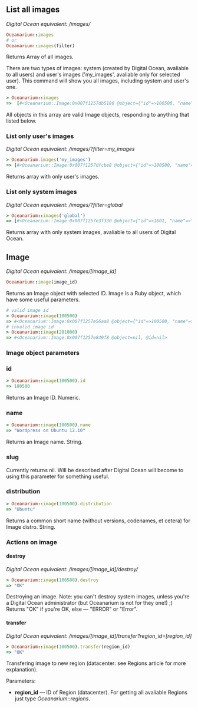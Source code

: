 ## List all images

*Digital Ocean equivalent: /images/*

~~~ruby
Oceanarium::images
# or
Oceanarium::images(filter)
~~~

Returns Array of all images.

There are two types of images: system (created by Digital Ocean, avaliable to all users) and user's images ('my_images', avaliable only for selected user). This command will show you all images, including system and user's one.

~~~ruby
> Oceanarium::images
=>  [#<Oceanarium::Image:0x007f1257db5180 @object={"id"=>100500, "name"=>"test_user_image", "slug"=>nil, "distribution"=>"Debian"}, @id=100500, @name="test_user_image", @slug=nil, @distribution="Debian">, #<Oceanarium::Image:0x007f1257db4ff0 @object={"id"=>1601, "name"=>"CentOS 5.8 x64", "slug"=>nil, "distribution"=>"CentOS"}, @id=1601, @name="CentOS 5.8 x64", @slug=nil, @distribution="CentOS">, #<Oceanarium::Image:0x007f1257db4f28 @object={"id"=>1602, "name"=>"CentOS 5.8 x32", "slug"=>nil, "distribution"=>"CentOS"}…] # and so on
~~~

All objects in this array are valid Image objects, responding to anything that listed below.

### List only user's images

*Digital Ocean equivalent: /images/?filter=my_images*

~~~ruby
> Oceanarium.images('my_images')
=> [#<Oceanarium::Image:0x007f1257dfcbe8 @object={"id"=>100500, "name"=>"test_user_image", "slug"=>nil, "distribution"=>"Debian"}, @id=100500, @name="test_user_image", @slug=nil, @distribution="Debian">, #<Oceanarium::Image:0x007f1257dfcb20 @object={"id"=>100501, "name"=>"another_test_user_image", "slug"=>nil, "distribution"=>"Ubuntu"}, @id=100500, @name="another_test_user_image", @slug=nil, @distribution="Ubuntu">]
~~~

Returns array with only user's images.

### List only system images

*Digital Ocean equivalent: /images/?filter=global*

~~~ruby
> Oceanarium::images('global')
=> [#<Oceanarium::Image:0x007f1257e3f330 @object={"id"=>1601, "name"=>"CentOS 5.8 x64", "slug"=>nil, "distribution"=>"CentOS"}, @id=1601, @name="CentOS 5.8 x64", @slug=nil, @distribution="CentOS">, #<Oceanarium::Image:0x007f1257e3f268 @object={"id"=>1602, "name"=>"CentOS 5.8 x32", "slug"=>nil, "distribution"=>"CentOS"}, @id=1602, @name="CentOS 5.8 x32", @slug=nil, @distribution="CentOS">…] # and so on
~~~

Returns array with only system images, avaliable to all users of Digital Ocean.

## Image

*Digital Ocean equivalent: /images/[image_id]*

~~~ruby
Oceanarium::image(image_id)
~~~

Returns an Image object with selected ID. Image is a Ruby object, which have some useful parameters.

~~~ruby
# valid image id
> Oceanarium::image(100500)
=> #<Oceanarium::Image:0x007f1257e56aa8 @object={"id"=>100500, "name"=>"Wordpress on Ubuntu 12.10", "slug"=>nil, "distribution"=>"Ubuntu"}, @id=100500, @name="Wordpress on Ubuntu 12.10", @slug=nil, @distribution="Ubuntu">
# invalid image id
> Oceanarium::image(201000)
=> #<Oceanarium::Image:0x007f1257e849f8 @object=nil, @id=nil>
~~~

### Image object parameters

### id

~~~ruby
> Oceanarium::image(100500).id
=> 100500
~~~

Returns an Image ID. Numeric.

### name

~~~ruby
> Oceanarium::image(100500).name
=> "Wordpress on Ubuntu 12.10"
~~~

Returns an Image name. String.

### slug

Currently returns nil. Will be described after Digital Ocean will become to using this parameter for something useful.

### distribution

~~~ruby
> Oceanarium::image(100500).distribution
=> "Ubuntu"
~~~

Returns a common short name (without versions, codenames, et cetera) for Image distro. String.

### Actions on image

#### destroy

*Digital Ocean equivalent: /images/[image_id]/destroy/*

~~~ruby
> Oceanarium::image(100500).destroy
=> "OK"
~~~

Destroying an image. Note: you can't destroy system images, unless you're a Digital Ocean administrator (but Oceanarium is not for they one!) ;) Returns "OK" if you're OK, else — "ERROR" or "Error".

#### transfer

*Digital Ocean equivalent: /images/[image_id]/transfer?region_id=[region_id]*

~~~ruby
> Oceanarium::image(100500).transfer(region_id)
=> "OK"
~~~

Transfering image to new region (datacenter: see Regions article for more explanation).

Parameters:

* **region_id** — ID of Region (datacenter). For getting all avaliable Regions just type *Oceanarium::regions*.